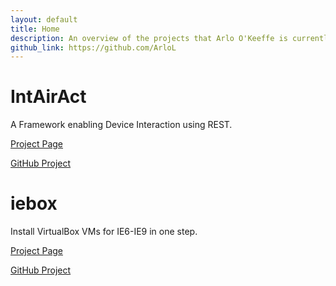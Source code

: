 ```yaml
---
layout: default
title: Home
description: An overview of the projects that Arlo O'Keeffe is currently pursuing.
github_link: https://github.com/ArloL
---
```


# IntAirAct

A Framework enabling Device Interaction using REST.

[Project Page](intairact.html)

[GitHub Project](https://github.com/ArloL/IntAirAct)

# iebox

Install VirtualBox VMs for IE6-IE9 in one step.

[Project Page](iebox.html)

[GitHub Project](https://github.com/ArloL/iebox)
